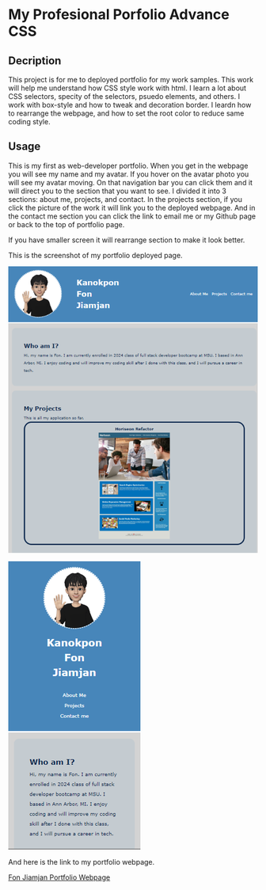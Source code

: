 # My Profesional Porfolio Advance CSS

## Decription

This project is for me to deployed portfolio for my work samples. This work will help me understand how CSS style work with html. I learn a lot about CSS selectors, specity of the selectors, psuedo elements, and others. I work with box-style and how to tweak and decoration border. I leardn how to rearrange the webpage, and how to set the root color to reduce same coding style.

## Usage

This is my first as web-developer portfolio. When you get in the webpage you will see my name and my avatar. If you hover on the avatar photo you will see my avatar moving. On that navigation bar you can click them and it will direct you to the section that you want to see. I divided it into 3 sections: about me, projects, and contact. In the projects section, if you click the picture of the work it will link you to the deployed webpage. And in the contact me section you can click the link to email me or my Github page or back to the top of portfolio page. 

If you have smaller screen it will rearrange section to make it look better.

This is the screenshot of my portfolio deployed page.

![Fon Jiamjan Portfolio Webpage Screenshot Big](assets/images/Fon-Portfolio-Screenshot-Big.png)

![Fon Jiamjan Portfolio Webpage Screenshot Small](assets/images/Fon-Portfolio-Screenshot-Small.png)

And here is the link to my portfolio webpage.

[Fon Jiamjan Portfolio Webpage](https://fonknp.github.io/Fon-02-Professional-Portfolio-Advs-CSS/)
